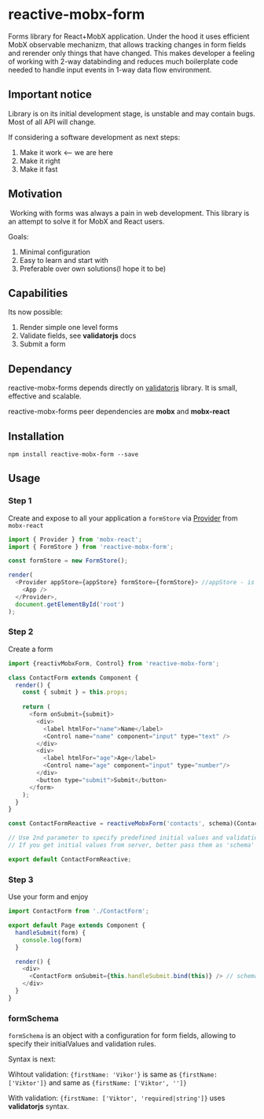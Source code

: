 # reactive-mobx-form
Forms library for React+MobX application. Under the hood it uses efficient MobX observable mechanizm, that allows tracking changes in form fields and rerender only things that have changed. This makes developer a feeling of working with 2-way databinding and reduces much boilerplate code needed to handle input events in 1-way data flow environment. 

## Important notice
Library is on its initial development stage, is unstable and may contain bugs. Most of all API will change.

If considering a software development as next steps:
1. Make it work <-- we are here
2. Make it right
3. Make it fast

## Motivation
 Working with forms was always a pain in web development. This library is an attempt to solve it for MobX and React users.
 
 Goals:
 1. Minimal configuration
 2. Easy to learn and start with
 3. Preferable over own solutions(I hope it to be)

 ## Capabilities
 Its now possible: 
 1. Render simple one level forms
 2. Validate fields, see **validatorjs** docs
 3. Submit a form
 
 ## Dependancy
 reactive-mobx-forms depends directly on [validatorjs](https://github.com/skaterdav85/validatorjs) library. It is small, effective and scalable. 
 
 reactive-mobx-forms peer dependencies are **mobx** and **mobx-react**
 
 ## Installation
 
 ```
 npm install reactive-mobx-form --save
 ```
 
## Usage

### Step 1
Create and expose to all your application a `formStore` via [Provider](https://github.com/mobxjs/mobx-react#provider-and-inject) from `mobx-react`

```javascript
import { Provider } from 'mobx-react';
import { FormStore } from 'reactive-mobx-form';

const formStore = new FormStore();

render(
  <Provider appStore={appStore} formStore={formStore}> //appStore - is any other store in your application
    <App />
  </Provider>,
  document.getElementById('root')
);
```

### Step 2
Create a form

```javascript
import {reactivMobxForm, Control} from 'reactive-mobx-form';

class ContactForm extends Component {
  render() {
    const { submit } = this.props;
    
    return (
      <form onSubmit={submit}>
        <div>
          <label htmlFor="name">Name</label>
          <Control name="name" component="input" type="text" />
        </div>
        <div>
          <label htmlFor="age">Age</label>
          <Control name="age" component="input" type="number"/>
        </div>
        <button type="submit">Submit</button>
      </form>
    );
  }
}

const ContactFormReactive = reactiveMobxForm('contacts', schema)(ContactForm); // 2nd parameter (schema) is optional. 

// Use 2nd parameter to specify predefined initial values and validation rules, see format below.
// If you get initial values from server, better pass them as 'schema' paramter to Form in parent component

export default ContactFormReactive;
```

### Step 3
Use your form and enjoy

```javascript
import ContactForm from './ContactForm';

export default Page extends Component {
  handleSubmit(form) {
    console.log(form)
  }

  render() {
    <div>
      <ContactForm onSubmit={this.handleSubmit.bind(this)} /> // schema={{fieldName: [initialValue, rules]}} optional parameter
    </div>
  }
}
```

### formSchema
`formSchema` is an object with a configuration for form fields, allowing to specify their initialValues and validation rules.

Syntax is next:

Wihtout validation:
`{firstName: 'Vikor'}` is same as `{firstName: ['Viktor']}` and same as `{firstName: ['Viktor', '']}` 

With validation:
`{firstName: ['Viktor', 'required|string']}` uses **validatorjs** syntax.